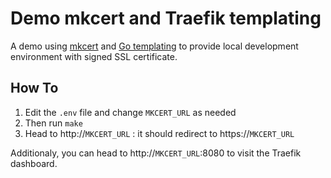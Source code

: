 # Demo mkcert and Traefik templating

A demo using [mkcert](https://github.com/FiloSottile/mkcert) and [Go templating](https://doc.traefik.io/traefik/providers/file/#go-templating) to
provide local development environment with signed SSL certificate.


## How To

1. Edit the `.env` file and change `MKCERT_URL` as needed
1. Then run `make`
1. Head to http://`MKCERT_URL` : it should redirect to https://`MKCERT_URL`

Additionaly, you can head to http://`MKCERT_URL`:8080 to visit the Traefik dashboard.

